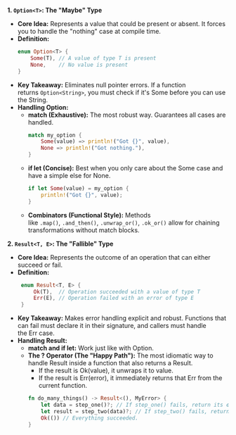 **1. `Option<T>`: The "Maybe" Type**
- **Core Idea:** Represents a value that could be present or absent. It forces you to handle the "nothing" case at compile time.
- **Definition:**
    ```rust
    enum Option<T> {
        Some(T), // A value of type T is present
        None,    // No value is present
    }
    ```
- **Key Takeaway:** Eliminates null pointer errors. If a function returns `Option<String>`, you must check if it's Some before you can use the String.
- **Handling Option:**
    - **match (Exhaustive):** The most robust way. Guarantees all cases are handled.
        ```rust
        match my_option {
            Some(value) => println!("Got {}", value),
            None => println!("Got nothing."),
        }
        ```
    - **if let (Concise):** Best when you only care about the Some case and have a simple else for None.
        ```rust
        if let Some(value) = my_option {
            println!("Got {}", value);
        }
        ```
    - **Combinators (Functional Style):** Methods like `.map()`, `.and_then()`, `.unwrap_or()`, `.ok_or()` allow for chaining transformations without match blocks.

**2. `Result<T, E>`: The "Fallible" Type**
- **Core Idea:** Represents the outcome of an operation that can either succeed or fail.
- **Definition:**
   ```rust
    enum Result<T, E> {
        Ok(T),  // Operation succeeded with a value of type T
        Err(E), // Operation failed with an error of type E
    }
    ```
- **Key Takeaway:** Makes error handling explicit and robust. Functions that can fail must declare it in their signature, and callers must handle the Err case.
- **Handling Result:**
    - **match and if let:** Work just like with Option.
    - **The ? Operator (The "Happy Path"):** The most idiomatic way to handle Result inside a function that also returns a Result.
        - If the result is Ok(value), it unwraps it to value.
        - If the result is Err(error), it immediately returns that Err from the current function.
        ```rust
        fn do_many_things() -> Result<(), MyError> {
            let data = step_one()?; // If step_one() fails, return its error now.
            let result = step_two(data)?; // If step_two() fails, return its error now.
            Ok(()) // Everything succeeded.
        }
        ```